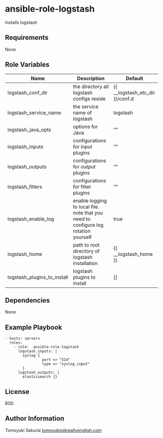 ansible-role-logstash
=====================

Installs logstash

Requirements
------------

None

Role Variables
--------------

| Name | Description | Default |
|------|-------------|---------|
| logstash\_conf\_dir     | the directory all logstash configs reside   | {{ \_\_logstash\_etc\_dir }}/conf.d |
| logstash\_service\_name | the service name of logstash                | logstash |
| logstash\_java\_opts    | options for Java                            | "" |
| logstash\_inputs        | configurations for input plugins            | "" |
| logstash\_outputs       | configurations for output plugins           | "" |
| logstash\_filters       | configurations for filter plugins           | "" |
| logstash\_enable\_log   | enable logging to local file. note that you need to configure log rotation yourself | true |
| logstash\_home          | path to root directory of logstash installation | {{ \_\_logstash\_home }} |
| logstash\_plugins\_to\_install   | logstash plugins to install | [] |


Dependencies
------------

None

Example Playbook
----------------

    - hosts: servers
      roles:
        - role:  ansible-role-logstash
          logstash_inputs: |
            syslog {
                     port => "514"
                     type => "syslog_input"
            }
          logstash_outputs: |
            elasticsearch {}

License
-------

BSD

Author Information
------------------

Tomoyuki Sakurai <tomoyukis@reallyenglish.com>
